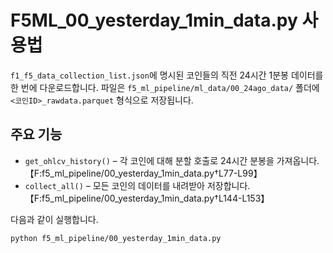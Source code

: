 # F5ML_00_yesterday_1min_data.py 사용법

`f1_f5_data_collection_list.json`에 명시된 코인들의 직전 24시간 1분봉 데이터를 한 번에 다운로드합니다.
파일은 `f5_ml_pipeline/ml_data/00_24ago_data/` 폴더에 `<코인ID>_rawdata.parquet` 형식으로 저장됩니다.

## 주요 기능
- `get_ohlcv_history()` – 각 코인에 대해 분할 호출로 24시간 분봉을 가져옵니다.【F:f5_ml_pipeline/00_yesterday_1min_data.py†L77-L99】
- `collect_all()` – 모든 코인의 데이터를 내려받아 저장합니다.【F:f5_ml_pipeline/00_yesterday_1min_data.py†L144-L153】

다음과 같이 실행합니다.
```bash
python f5_ml_pipeline/00_yesterday_1min_data.py
```
